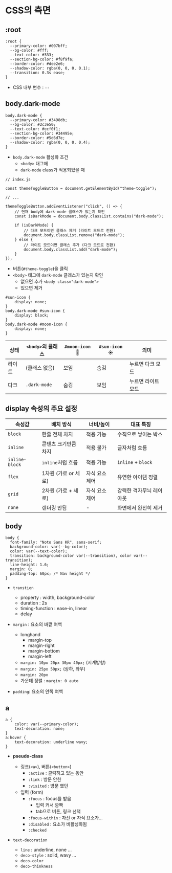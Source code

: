 # CSS의 측면

## :root

```
:root {
  --primary-color: #007bff;
  --bg-color: #fff;
  --text-color: #333;
  --section-bg-color: #f8f9fa;
  --border-color: #dee2e6;
  --shadow-color: rgba(0, 0, 0, 0.1);
  --transition: 0.3s ease;
}
```

- CSS 내부 변수 : `--`


## body.dark-mode

```
body.dark-mode {
  --primary-color: #3498db;
  --bg-color: #2c3e50;
  --text-color: #ecf0f1;
  --section-bg-color: #34495e;
  --border-color: #5d6d7e;
  --shadow-color: rgba(0, 0, 0, 0.4);
}
```

- `body.dark-mode` 활성화 조건
    - `<body>` 태그에
    - `dark-mode` class가 적용되었을 때

```
// index.js

const themeToggleButton = document.getElementById("theme-toggle");

// ...

themeToggleButton.addEventListener("click", () => {
    // 현재 body에 dark-mode 클래스가 있는지 확인
    const isDarkMode = document.body.classList.contains("dark-mode");

    if (isDarkMode) {
        // 다크 모드이면 클래스 제거 (라이트 모드로 전환)
        document.body.classList.remove("dark-mode");
    } else {
        // 라이트 모드이면 클래스 추가 (다크 모드로 전환)
        document.body.classList.add("dark-mode");
    }
});
```

- 버튼(`#theme-toggle`)을 클릭
- `<body>` 태그에 `dark-mode` 클래스가 있는지 확인
    - 없으면 추가 `<body class="dark-mode">`
    - 있으면 제거

```
#sun-icon {
    display: none;
}
body.dark-mode #sun-icon {
    display: block;
}
body.dark-mode #moon-icon {
    display: none;
}
```

| 상태 | `<body>`의 클래스 | `#moon-icon` 🌙 | `#sun-icon` ☀️ | 의미 |
| -- | -- | -- | -- | -- |
| 라이트 | (클래스 없음) | 보임 | 숨김 | 누르면 다크 모드 |
| 다크 | `.dark-mode` | 숨김 | 보임 | 누르면 라이트 모드 | 

## display 속성의 주요 설정

| 속성값 | 배치 방식 | 너비/높이 | 대표 특징 |
| -- | -- | -- | -- |
| `block` | 한줄 전체 차지 | 적용 가능 | 수직으로 쌓이는 박스 |
| `inline` | 콘텐츠 크기만큼 차지 | 적용 불가 | 글자처럼 흐름 |
| `inline-block` | `inline`처럼 흐름 | 적용 가능 | `inline` +  `block` | 
| `flex` | 1차원 (가로 or 세로) | 자식 요소 제어 | 유연한 아이템 정렬 | 
| `grid` | 2차원 (가로 + 세로) | 자식 요소 제어 | 강력한 격자무늬 레이아웃 | 
| `none` | 렌더링 안됨 | - | 화면에서 완전히 제거 | 

## body

```
body {
  font-family: "Noto Sans KR", sans-serif;
  background-color: var(--bg-color);
  color: var(--text-color);
  transition: background-color var(--transition), color var(--transition);
  line-height: 1.6;
  margin: 0;
  padding-top: 60px; /* Nav height */
}
```

- `transtion`
    - property : width, background-color
    - duration : 2s
    - timing-function : ease-in, linear
    - delay

- `margin` : 요소의 바깥 여백
    - longhand
        - margin-top
        - margin-right
        - margin-bottom
        - margin-left
    - `margin: 10px 20px 30px 40px;` (시계방향)
    - `margin: 25px 50px;` (상하, 좌우)
    - `margin: 20px`
    - 가운데 정렬 : `margin: 0 auto`

- `padding`: 요소의 안쪽 여백

## a

```
a {
    color: var(--primary-color);
    text-decoration: none;
}
a:hover {
    text-decoration: underline wavy;
}
```

- **pseudo-class**
    - 링크(`<a>`), 버튼(`<button>`)
        - `:active` : 클릭하고 있는 동안
        - `:link` : 방문 안한
        - `:visited` : 방문 했던
    - 입력 (form)
        - `:focus` : focus를 받음
            - 입력 커서 깜빡
            - tab으로 버튼, 링크 선택
        - `:focus-within` : 자신 or 자식 요소가...
        - `:disabled` : 요소가 비활성화됨
        - `:checked` 

- `text-decoration`
    - `line` : underline, none ...
    - `deco-style` : solid, wavy ...
    - `deco-color`
    - `deco-thinkness`


